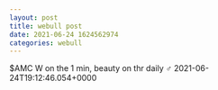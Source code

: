 ```yaml
--- 
layout: post 
title: webull post 
date: 2021-06-24 1624562974 
categories: webull 
--- 
```

$AMC W on the 1 min, beauty on thr daily ‍♂️	2021-06-24T19:12:46.054+0000